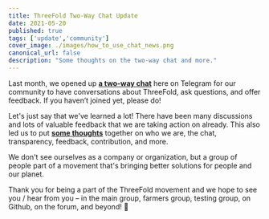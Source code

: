 ```yaml
---
title: ThreeFold Two-Way Chat Update
date: 2021-05-20
published: true
tags: ['update','community']
cover_image: ./images/how_to_use_chat_news.png
canonical_url: false
description: "Some thoughts on the two-way chat and more."
---
```


Last month, we opened up **[a two-way chat](https://t.me/threefold)** here on Telegram for our community to have conversations about ThreeFold, ask questions, and offer feedback. If you haven’t joined yet, please do!

Let's just say that we've learned a lot! There have been many discussions and lots of valuable feedback that we are taking action on already. This also led us to put **[some thoughts](https://wiki.threefold.io/#/threefold__how_to_use_chat)** together on who we are, the chat, transparency, feedback, contribution, and more.

We don't see ourselves as a company or organization, but a group of people part of a movement that's bringing better solutions for people and our planet.

Thank you for being a part of the ThreeFold movement and we hope to see you / hear from you – in the main group, farmers group, testing group, on Github, on the forum, and beyond! 🙏
